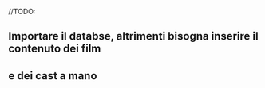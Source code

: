 //TODO:
## Importare il databse, altrimenti bisogna inserire il contenuto dei film
## e dei cast a mano
